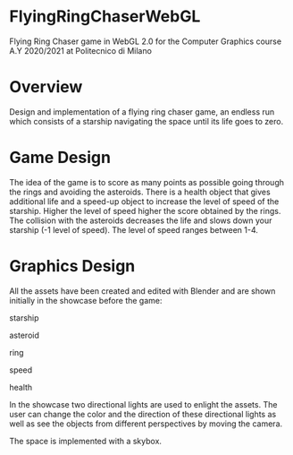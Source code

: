 # FlyingRingChaserWebGL

Flying Ring Chaser game in WebGL 2.0 for the Computer Graphics course A.Y 2020/2021 at Politecnico di Milano

# Overview
Design and implementation of a flying ring chaser game, an endless run which consists of a starship navigating the space until its life goes to zero.

# Game Design
The idea of the game is to score as many points as possible going through the rings and avoiding the asteroids.
There is a health object that gives additional life and a speed-up object to increase the level of speed of the starship.
Higher the level of speed higher the score obtained by the rings.
The collision with the asteroids decreases the life and slows down your starship (-1 level of speed). The level of speed ranges between 1-4.

# Graphics Design
All the assets have been created and edited with Blender and are shown initially in the showcase before the game:

starship

asteroid

ring

speed

health

In the showcase two directional lights are used to enlight the assets. The user can change the color and the direction of these directional lights as well as see the objects from different perspectives by moving the camera.

The space is implemented with a skybox.

